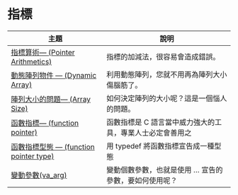 # 指標

| 主題                                   | 說明                                                      |
|----------------------------------------|-----------------------------------------------------------|
| [指標算術— (Pointer Arithmetics)](pointer_arithmetic.md)        | 指標的加減法，很容易會造成錯誤。                          |
| [動態陣列物件 — (Dynamic Array)](dynamic_array_object.md)         | 利用動態陣列，您就不用再為陣列大小傷腦筋了。              |
| [陣列大小的問題— (Array Size)](array_size_issue.md)           | 如何決定陣列的大小呢？這是一個惱人的問題。                |
| [函數指標— (function pointer)](pointer_function_pointer.md)           | 函數指標是 C 語言當中威力強大的工具，專業人士必定會善用之 |
| [函數指標型態 — (function pointer type)](pointer_function_pointer_type.md) | 用 typedef 將函數指標宣告成一種型態                       |
| [變動參數(va_arg)](args.md)                       | 變動個數參數，也就是使用 … 宣告的參數，要如何使用呢？     |